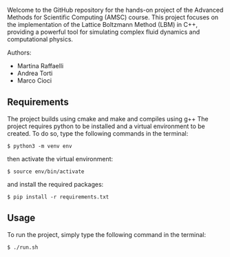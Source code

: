 Welcome to the GitHub repository for the hands-on project of the Advanced Methods for Scientific Computing (AMSC) course. This project focuses on the implementation of the Lattice Boltzmann Method (LBM) in C++, providing a powerful tool for simulating complex fluid dynamics and computational physics.

Authors:
- Martina Raffaelli
- Andrea Torti
- Marco Cioci

## Requirements
The project builds using cmake and make and compiles using g++
The project requires python to be installed and a virtual environment to be created. To do so, type the following commands in the terminal:
```
$ python3 -m venv env
```
then activate the virtual environment:
```
$ source env/bin/activate
```
and install the required packages:
```
$ pip install -r requirements.txt
```

## Usage
To run the project, simply type the following command in the terminal:
```
$ ./run.sh
```
